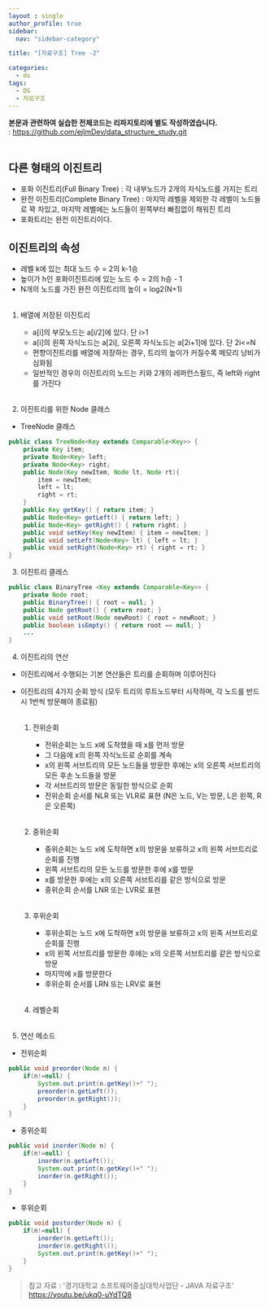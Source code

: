 ```yaml
---
layout : single
author_profile: true
sidebar: 
  nav: "sidebar-category"

title: "[자료구조] Tree -2"

categories:
  - ds
tags:
  - DS
  - 자료구조
---
```


**본문과 관련하여 실습한 전체코드는 리파지토리에 별도 작성하였습니다.**<br>
: https://github.com/ejImDev/data_structure_study.git<br><br>


## 다른 형태의 이진트리
- 포화 이진트리(Full Binary Tree) : 각 내부노드가 2개의 자식노드를 가지는 트리<br>
- 완전 이진트리(Complete Binary Tree) : 마지막 레벨을 제외한 각 레벨이 노드들로 꽉 차있고, 마지막 레벨에는 노드들이 왼쪽부터 빠짐없이 채워진 트리<br>
- 포화트리는 완전 이진트리이다.<br>

## 이진트리의 속성
- 레벨 k에 있는 최대 노드 수 = 2의 k-1승<br>
- 높이가 h인 포화이진트리에 있는 노드 수 = 2의 h승 - 1<br>
- N개의 노드를 가진 완전 이진트리의 높이 = log2(N+1)<br><br>

1. 배열에 저장된 이진트리<br>
	- a[i]의 부모노드는 a[i/2]에 있다. 단 i>1<br>
	- a[i]의 왼쪽 자식노드는 a[2i], 오른쪽 자식노드는 a[2i+1]에 있다. 단 2i<=N<br>
	- 편향이진트리를 배열에 저장하는 경우, 트리의 높이가 커질수록 메모리 낭비가 심화됨<br>
	- 일반적인 경우의 이진트리의 노드는 키와 2개의 레퍼런스필드, 즉 left와 right를 가진다<br><br>

2. 이진트리를 위한 Node 클래스<br>
- TreeNode 클래스<br>
``` java
public class TreeNode<Key extends Comparable<Key>> {
	private Key item;
	private Node<Key> left;
	private Node<Key> right;
	public Node(Key newItem, Node lt, Node rt){
		item = newItem;
		left = lt;
		right = rt;
	}
	public Key getKey() { return item; }
	public Node<Key> getLeft() { return left; }
	public Node<Key> getRight() { return right; }
	public void setKey(Key newItem) { item = newItem; }
	public void setLeft(Node<Key> lt) { left = lt; }
	public void setRight(Node<Key> rt) { right = rt; }
}
```

3. 이진트리 클래스<br>
``` java
public class BinaryTree <Key extends Comparable<Key>> {
	private Node root;
	public BinaryTree() { root = null; }
	public Node getRoot() { return root; }
	public void setRoot(Node newRoot) { root = newRoot; }
	public boolean isEmpty() { return root == null; }
	...
}
```

4. 이진트리의 연산<br>
- 이진트리에서 수행되는 기본 연산들은 트리를 순회하며 이루어진다<br>
- 이진트리의 4가지 순회 방식 (모두 트리의 루트노드부터 시작하며, 각 노드를 반드시 1번씩 방문해야 종료됨)<br><br>
	
	1) 전위순회<br>
		- 전위순회는 노드 x에 도착했을 때 x를 먼저 방문<br>
		- 그 다음에 x의 왼쪽 자식노드로 순회를 계속<br>
		- x의 왼쪽 서브트리의 모든 노드들을 방문한 후에는 x의 오른쪽 서브트리의 모든 후손 노드들을 방문<br>
		- 각 서브트리의 방문은 동일한 방식으로 순회<br>
		- 전위순회 순서를 NLR 또는 VLR로 표현 (N은 노드, V는 방문, L은 왼쪽, R은 오른쪽)<br><br>
		
	2) 중위순회<br>
		- 중위순회는 노드 x에 도착하면 x의 방문을 보류하고 x의 왼쪽 서브트리로 순회를 진행<br>
		- 왼쪽 서브트리의 모든 노드를 방문한 후에 x를 방문<br>
		- x를 방문한 후에는 x의 오른쪽 서브트리를 같은 방식으로 방문<br>
		- 중위순회 순서를 LNR 또는 LVR로 표현<br><br>
	
	3) 후위순회<br>
		- 후위순회는 노드 x에 도착하면 x의 방문을 보류하고 x의 왼족 서브트리로 순회를 진행<br>
		- x의 왼쪽 서브트리를 방문한 후에는 x의 오른쪽 서브트리를 같은 방식으로 방문<br>
		- 마지막에 x를 방문한다<br>
		- 후위순회 순서를 LRN 또는 LRV로 표현<br><br>
	
	4) 레벨순회<br><br>


5. 연산 메소드<br>
- 전위순회<br>
```java
public void preorder(Node n) {
	if(n!=null) {
		System.out.print(n.getKey()+" ");
		preorder(n.getLeft());
		preorder(n.getRight());
	}
}
```

- 중위순회<br>
```java
public void inorder(Node n) {
	if(n!=null) {
		inorder(n.getLeft());
		System.out.print(n.getKey()+" ");
		inorder(n.getRight());
	}
}
```

- 후위순회<br>
```java
public void postorder(Node n) {
	if(n!=null) {
		inorder(n.getLeft());
		inorder(n.getRight());
		System.out.print(n.getKey()+" ");
	}
}
```

> 참고 자료 : '경기대학교 소프트웨어중심대학사업단 - JAVA 자료구조' https://youtu.be/ukq0-uYdTQ8

